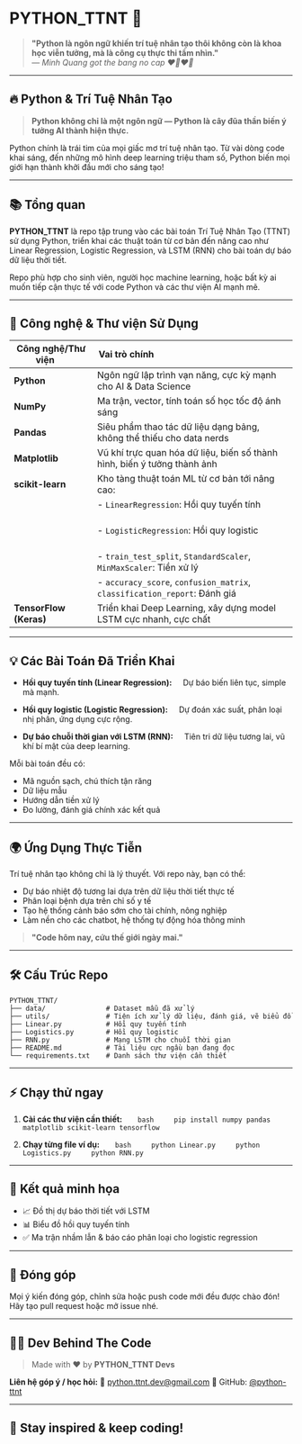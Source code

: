 # PYTHON_TTNT 🚀

> **"Python là ngôn ngữ khiến trí tuệ nhân tạo thôi không còn là khoa học viễn tưởng, mà là công cụ thực thi tầm nhìn."**  
> — _Minh Quang got the bang no cap ❤️‍🔥❤️‍🔥_

---

## 🔥 Python & Trí Tuệ Nhân Tạo

> **Python không chỉ là một ngôn ngữ — Python là cây đũa thần biến ý tưởng AI thành hiện thực.**

Python chính là trái tim của mọi giấc mơ trí tuệ nhân tạo. Từ vài dòng code khai sáng, đến những mô hình deep learning triệu tham số, Python biến mọi giới hạn thành khởi đầu mới cho sáng tạo!

---

## 📚 Tổng quan

**PYTHON_TTNT** là repo tập trung vào các bài toán Trí Tuệ Nhân Tạo (TTNT) sử dụng Python, triển khai các thuật toán từ cơ bản đến nâng cao như Linear Regression, Logistic Regression, và LSTM (RNN) cho bài toán dự báo dữ liệu thời tiết.  

Repo phù hợp cho sinh viên, người học machine learning, hoặc bất kỳ ai muốn tiếp cận thực tế với code Python và các thư viện AI mạnh mẽ.

---

## 🧩 Công nghệ & Thư viện Sử Dụng

| Công nghệ/Thư viện      | Vai trò chính                                                        |
|------------------------|-----------------------------------------------------------------------|
| **Python**             | Ngôn ngữ lập trình vạn năng, cực kỳ mạnh cho AI & Data Science        |
| **NumPy**              | Ma trận, vector, tính toán số học tốc độ ánh sáng                    |
| **Pandas**             | Siêu phẩm thao tác dữ liệu dạng bảng, không thể thiếu cho data nerds |
| **Matplotlib**         | Vũ khí trực quan hóa dữ liệu, biến số thành hình, biến ý tưởng thành ảnh |
| **scikit-learn**       | Kho tàng thuật toán ML từ cơ bản tới nâng cao:                        |
|                        | - `LinearRegression`: Hồi quy tuyến tính                             |
|                        | - `LogisticRegression`: Hồi quy logistic                             |
|                        | - `train_test_split`, `StandardScaler`, `MinMaxScaler`: Tiền xử lý   |
|                        | - `accuracy_score`, `confusion_matrix`, `classification_report`: Đánh giá |
| **TensorFlow (Keras)** | Triển khai Deep Learning, xây dựng model LSTM cực nhanh, cực chất    |

---

## 💡 Các Bài Toán Đã Triển Khai

- **Hồi quy tuyến tính (Linear Regression):**  
  Dự báo biến liên tục, simple mà mạnh.

- **Hồi quy logistic (Logistic Regression):**  
  Dự đoán xác suất, phân loại nhị phân, ứng dụng cực rộng.

- **Dự báo chuỗi thời gian với LSTM (RNN):**  
  Tiên tri dữ liệu tương lai, vũ khí bí mật của deep learning.

Mỗi bài toán đều có:

- Mã nguồn sạch, chú thích tận răng  
- Dữ liệu mẫu  
- Hướng dẫn tiền xử lý  
- Đo lường, đánh giá chính xác kết quả

---

## 🌍 Ứng Dụng Thực Tiễn

Trí tuệ nhân tạo không chỉ là lý thuyết. Với repo này, bạn có thể:

- Dự báo nhiệt độ tương lai dựa trên dữ liệu thời tiết thực tế
- Phân loại bệnh dựa trên chỉ số y tế
- Tạo hệ thống cảnh báo sớm cho tài chính, nông nghiệp
- Làm nền cho các chatbot, hệ thống tự động hóa thông minh

> **"Code hôm nay, cứu thế giới ngày mai."**

---

## 🛠 Cấu Trúc Repo

```plaintext
PYTHON_TTNT/
├── data/               # Dataset mẫu đã xử lý
├── utils/              # Tiện ích xử lý dữ liệu, đánh giá, vẽ biểu đồ
├── Linear.py           # Hồi quy tuyến tính
├── Logistics.py        # Hồi quy logistic
├── RNN.py              # Mạng LSTM cho chuỗi thời gian
├── README.md           # Tài liệu cực ngầu bạn đang đọc
└── requirements.txt    # Danh sách thư viện cần thiết
````

---

## ⚡️ Chạy thử ngay

1. **Cài các thư viện cần thiết:**  
       `bash
       pip install numpy pandas matplotlib scikit-learn tensorflow
       `

2. **Chạy từng file ví dụ:**  
       `bash
       python Linear.py
       python Logistics.py
       python RNN.py
       `

---

## 🎯 Kết quả minh họa

* 📈 Đồ thị dự báo thời tiết với LSTM
* 📊 Biểu đồ hồi quy tuyến tính
* ✅ Ma trận nhầm lẫn & báo cáo phân loại cho logistic regression

---

## 🤝 Đóng góp

Mọi ý kiến đóng góp, chỉnh sửa hoặc push code mới đều được chào đón!  
Hãy tạo pull request hoặc mở issue nhé.

---

## 🧑‍💻 Dev Behind The Code

> Made with ❤️ by **PYTHON\_TTNT Devs**

**Liên hệ góp ý / học hỏi:**
📧 [python.ttnt.dev@gmail.com](mailto:phamminhquang2603@gmail.com)
🐍 GitHub: [@python-ttnt](https://github.com/quangcaptain26-3)

---

## 🌟 Stay inspired & keep coding!

```
